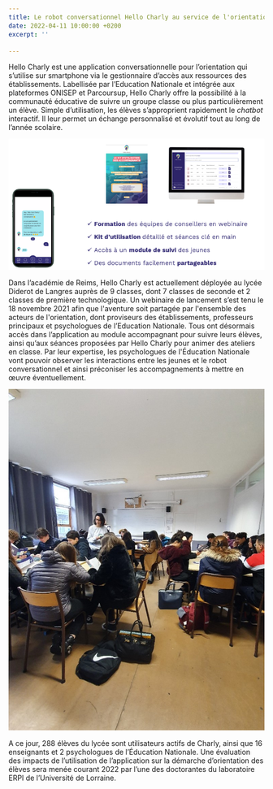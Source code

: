 ```yaml
---
title: Le robot conversationnel Hello Charly au service de l'orientation des élèves
date: 2022-04-11 10:00:00 +0200
excerpt: ''

---
```

Hello Charly est une application conversationnelle pour l’orientation qui s’utilise sur smartphone via le gestionnaire d’accès aux ressources des établissements. Labellisée par l’Education Nationale et intégrée aux plateformes ONISEP et Parcoursup, Hello Charly offre la possibilité à la communauté éducative de suivre un groupe classe ou plus particulièrement un élève. Simple d’utilisation, les élèves s’approprient rapidement le _chatbot_ interactif. Il leur permet un échange personnalisé et évolutif tout au long de l’année scolaire.

![](/uploads/image1.png)

Dans l’académie de Reims, Hello Charly est actuellement déployée au lycée Diderot de Langres auprès de 9 classes, dont 7 classes de seconde et 2 classes de première technologique. Un webinaire de lancement s’est tenu le 18 novembre 2021 afin que l'aventure soit partagée par l'ensemble des acteurs de l'orientation, dont proviseurs des établissements, professeurs principaux et psychologues de l’Education Nationale. Tous ont désormais accès dans l’application au module accompagnant pour suivre leurs élèves, ainsi qu’aux séances proposées par Hello Charly pour animer des ateliers en classe. Par leur expertise, les psychologues de l'Éducation Nationale vont pouvoir observer les interactions entre les jeunes et le robot conversationnel et ainsi préconiser les accompagnements à mettre en œuvre éventuellement.

![](/uploads/image2.jpg)

A ce jour, 288 élèves du lycée sont utilisateurs actifs de Charly, ainsi que 16 enseignants et 2 psychologues de l’Éducation Nationale. Une évaluation des impacts de l’utilisation de l’application sur la démarche d’orientation des élèves sera menée courant 2022 par l’une des doctorantes du laboratoire ERPI de l’Université de Lorraine.